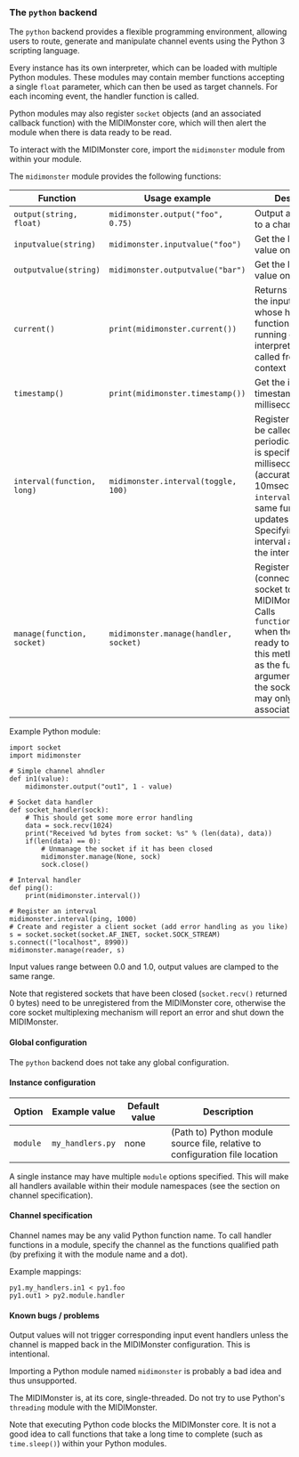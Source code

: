 ### The `python` backend

The `python` backend provides a flexible programming environment, allowing users
to route, generate and manipulate channel events using the Python 3 scripting language.

Every instance has its own interpreter, which can be loaded with multiple Python modules.
These modules may contain member functions accepting a single `float` parameter, which can
then be used as target channels. For each incoming event, the handler function is called.

Python modules may also register `socket` objects (and an associated callback function) with
the MIDIMonster core, which will then alert the module when there is data ready to be read.

To interact with the MIDIMonster core, import the `midimonster` module from within your module.

The `midimonster` module provides the following functions:

| Function			| Usage example				| Description					|
|-------------------------------|---------------------------------------|-----------------------------------------------|
| `output(string, float)`	| `midimonster.output("foo", 0.75)`	| Output a value event to a channel		|
| `inputvalue(string)`		| `midimonster.inputvalue("foo")`	| Get the last input value on a channel		|
| `outputvalue(string)`		| `midimonster.outputvalue("bar")`	| Get the last output value on a channel 	|
| `current()`			| `print(midimonster.current())`	| Returns the name of the input channel whose handler function is currently running or `None` if the interpreter was called from another context |
| `timestamp()`			| `print(midimonster.timestamp())`	| Get the internal core timestamp (in milliseconds)	|
| `interval(function, long)`	| `midimonster.interval(toggle, 100)`	| Register a function to be called periodically. Interval is specified in milliseconds (accurate to 10msec). Calling `interval` with the same function again updates the interval. Specifying the interval as `0` cancels the interval |
| `manage(function, socket)`	| `midimonster.manage(handler, socket)`| Register a (connected/listening) socket to the MIDIMonster core. Calls `function(socket)` when the socket is ready to read. Calling this method with `None` as the function argument unregisters the socket. A socket may only have one associated handler |

Example Python module:
```
import socket
import midimonster

# Simple channel ahndler
def in1(value):
	midimonster.output("out1", 1 - value)

# Socket data handler
def socket_handler(sock):
	# This should get some more error handling
	data = sock.recv(1024)
	print("Received %d bytes from socket: %s" % (len(data), data))
	if(len(data) == 0):
		# Unmanage the socket if it has been closed
		midimonster.manage(None, sock)
		sock.close()

# Interval handler
def ping():
	print(midimonster.interval())

# Register an interval
midimonster.interval(ping, 1000)
# Create and register a client socket (add error handling as you like)
s = socket.socket(socket.AF_INET, socket.SOCK_STREAM)
s.connect(("localhost", 8990))
midimonster.manage(reader, s)
```

Input values range between 0.0 and 1.0, output values are clamped to the same range.

Note that registered sockets that have been closed (`socket.recv()` returned 0 bytes)
need to be unregistered from the MIDIMonster core, otherwise the core socket multiplexing
mechanism will report an error and shut down the MIDIMonster.

#### Global configuration

The `python` backend does not take any global configuration.

#### Instance configuration

| Option	| Example value		| Default value 	| Description					|
|---------------|-----------------------|-----------------------|-----------------------------------------------|
| `module`	| `my_handlers.py`	| none			| (Path to) Python module source file, relative to configuration file location |

A single instance may have multiple `module` options specified. This will make all handlers available within their
module namespaces (see the section on channel specification).

#### Channel specification

Channel names may be any valid Python function name. To call handler functions in a module,
specify the channel as the functions qualified path (by prefixing it with the module name and a dot).

Example mappings:
```
py1.my_handlers.in1 < py1.foo
py1.out1 > py2.module.handler
```

#### Known bugs / problems

Output values will not trigger corresponding input event handlers unless the channel is mapped
back in the MIDIMonster configuration. This is intentional.

Importing a Python module named `midimonster` is probably a bad idea and thus unsupported.

The MIDIMonster is, at its core, single-threaded. Do not try to use Python's `threading`
module with the MIDIMonster.

Note that executing Python code blocks the MIDIMonster core. It is not a good idea to call functions that
take a long time to complete (such as `time.sleep()`) within your Python modules.
